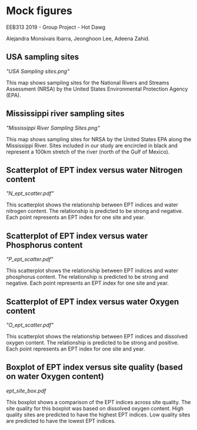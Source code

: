 # Mock figures

EEB313 2019 - Group Project - Hot Dawg

Alejandra Monsivais Ibarra, Jeonghoon Lee, Adeena Zahid.

## USA sampling sites

*"USA Sampling sites.png"*

This map shows sampling sites for the National Rivers and Streams Assessment (NRSA) by the United States Environmental Protection Agency (EPA).

## Mississippi river sampling sites

*"Mississippi River Sampling Sites.png"*

This map shows sampling sites for NRSA by the United States EPA along the Mississippi River. Sites included in our study are encircled in black and represent a 100km stretch of the river (north of the Gulf of Mexico).

## Scatterplot of EPT index versus water Nitrogen content

*"N_ept_scatter.pdf"*

This scatterplot shows the relationship between EPT indices and water nitrogen content. The relationship is predicted to be strong and negative. Each point represents an EPT index for one site and year.

## Scatterplot of EPT index versus water Phosphorus content

*"P_ept_scatter.pdf"*

This scatterplot shows the relationship between EPT indices and water phosphorus content. The relationship is predicted to be strong and negative. Each point represents an EPT index for one site and year.

## Scatterplot of EPT index versus water Oxygen content

*"O_ept_scatter.pdf"*

This scatterplot shows the relationship between EPT indices and dissolved oxygen content. The relationship is predicted to be strong and positive. Each point represents an EPT index for one site and year.

## Boxplot of EPT index versus site quality (based on water Oxygen content)

*ept_site_box.pdf*

This boxplot shows a comparison of the EPT indices across site quality. The site quality for this boxplot was based on dissolved oxygen content. High quality sites are predicted to have the highest EPT indices. Low quality sites are predicted to have the lowest EPT indices.
